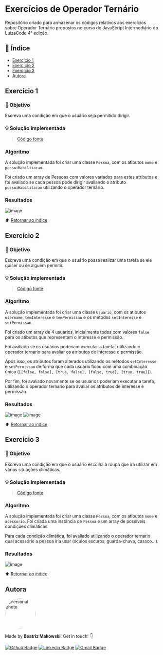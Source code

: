 # Exercícios de Operador Ternário

Repositório criado para armazenar os códigos relativos aos exercícios sobre Operador Ternário propostos no curso de JavaScript Intermediário do LuizaCode 4ª edição.

## :open_book: Índice
* [Exercício 1](#exercício-1)
* [Exercício 2](#exercício-2)
* [Exercício 3](#exercício-3)
* [Autora](#autora)

## Exercício 1

### :dart: Objetivo
Escreva uma condição em que o usuário seja permitido dirigir.

### :bulb: Solução implementada

> [Código fonte](https://github.com/beatrizmakowski/Luiza-Code-4ed/blob/main/javascript-intermediario/operador-ternario/exercicio1.js)

### Algoritmo

A solução implementada foi criar uma classe ``Pessoa``, com os atibutos ``nome`` e ``possuiHabilitacao``.

Foi criado um array de Pessoas com valores variados para estes atributos e foi avaliado se cada pessoa pode dirigir avaliando o atributo 
``possuiHabilitacao`` utilizando o operador ternário.

### Resultados

![image](https://user-images.githubusercontent.com/86008015/166104404-901f1574-14e9-4d32-9426-36c76a121866.png)


:arrow_up: [Retornar ao índice](#open_book-índice)


## Exercício 2

### :dart: Objetivo
Escreva uma condição em que o usuário possa realizar uma tarefa se ele quiser ou se alguém permitir.

### :bulb: Solução implementada

> [Código fonte](https://github.com/beatrizmakowski/Luiza-Code-4ed/blob/main/javascript-intermediario/operador-ternario/exercicio2.js)

### Algoritmo

A solução implementada foi criar uma classe ``Usuario``, com os atibutos ``username``, ``temInteresse`` e ``temPermissao`` e os métodos ``setInteresse`` e
``setPermissao``. 

Foi criado um array de 4 usuarios, inicialmente todos com valores ``false`` para os atibutos que representam o interesse e permissão.

Foi avaliado se os usuários poderiam executar a tarefa, utilizando o operador ternario para avaliar os atributos de interesse e permissão.

Após isso, os atributos foram alterados utilizando os métodos ``setInteresse`` e ``setPermissao`` de forma que cada usuário ficou com uma combinação única 
(``[[false, false], [true, false], [false, true], [true, true]]``).

Por fim, foi avaliado novamente se os usuários poderiam executar a tarefa, utilizando o operador ternario para avaliar os atributos de interesse e permissão.

### Resultados

![image](https://user-images.githubusercontent.com/86008015/166104444-9fa0bfb4-bc1b-45a6-a084-29a8458ed613.png)
![image](https://user-images.githubusercontent.com/86008015/166104462-fb011177-1ef9-4cc0-bced-47cc39318030.png)


:arrow_up: [Retornar ao índice](#open_book-índice)

## Exercício 3
### :dart: Objetivo
Escreva uma condição em que o usuário escolha a roupa que irá utilizar em várias situações climáticas.

### :bulb: Solução implementada

> [Código fonte](https://github.com/beatrizmakowski/Luiza-Code-4ed/blob/main/javascript-intermediario/operador-ternario/exercicio3.js)

### Algoritmo

A solução implementada foi criar uma classe ``Pessoa``, com os atibutos ``nome`` e ``acessorio``. Foi criada uma instância de ``Pessoa`` e um array de 
possíveis condições climáticas.

Para cada condição climática, foi avaliado utilizando o operador ternario qual acessório a pessoa iria usar (óculos escuros, guarda-chuva, casaco...).

### Resultados

![image](https://user-images.githubusercontent.com/86008015/166104585-76ab6172-ee2d-489e-bdd8-82585ca84c17.png)

:arrow_up: [Retornar ao índice](#open_book-índice)

## Autora

<a href="https://github.com/beatrizmakowski"> <img style="border-radius: 50%" src="https://avatars.githubusercontent.com/u/86008015?v=4" width="100px;" alt="Personal photo"/> </a>

Made by **Beatriz Makowski**. Get in touch! 👇

[![Github Badge](https://img.shields.io/badge/-GitHub-black?style=flat-square&logo=Github&logoColor=white&link=https://github.com/beatrizmakowski)](https://github.com/beatrizmakowski)  [![Linkedin Badge](https://img.shields.io/badge/-LinkedIn-blue?style=flat-square&logo=Linkedin&logoColor=white&link=https://www.linkedin.com/in/beatriz-makowski/)](https://www.linkedin.com/in/beatriz-makowski/)  [![Gmail Badge](https://img.shields.io/badge/-Gmail-c14438?style=flat-square&logo=Gmail&logoColor=white&link=mailto:bemakow@gmail.com)](mailto:bemakow@gmail.com)
